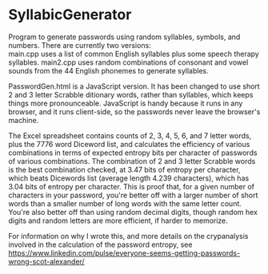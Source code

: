 # SyllabicGenerator
Program to generate passwords using random syllables, symbols, and numbers.
There are currently two versions:  
main.cpp uses a list of common English syllables plus some speech therapy syllables.
main2.cpp uses random combinations of consonant and vowel sounds from the 44 English phonemes to generate syllables.

PasswordGen.html is a JavaScript version.  It has been changed to use short 2 and 3 letter Scrabble ditionary words, rather than syllables, which keeps things more pronounceable.  JavaScript is handy because it runs in any browser, and it runs client-side, so the passwords never leave the browser's machine.  

The Excel spreadsheet contains counts of 2, 3, 4, 5, 6, and 7 letter words, plus the 7776 word Diceword list, and calculates the efficiency of various combinations in terms of expected entropy bits per character of passwords of various combinations.  The combination of 2 and 3 letter Scrabble words is the best combination checked, at 3.47 bits of entropy per character, which beats Dicewords list (average length 4.239 characters), which has 3.04 bits of entropy per character.  This is proof that, for a given number of characters in your password, you're better off with a larger number of short words than a smaller number of long words with the same letter count.  You're also better off than using random decimal digits, though random hex digits and random letters are more efficient, if harder to memorize.

For information on why I wrote this, and more details on the crypanalysis involved in the calculation of the password entropy, see https://www.linkedin.com/pulse/everyone-seems-getting-passwords-wrong-scot-alexander/

